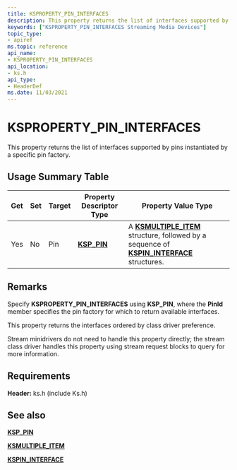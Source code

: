 ```yaml
---
title: KSPROPERTY_PIN_INTERFACES
description: This property returns the list of interfaces supported by pins instantiated by a specific pin factory.
keywords: ["KSPROPERTY_PIN_INTERFACES Streaming Media Devices"]
topic_type:
- apiref
ms.topic: reference
api_name:
- KSPROPERTY_PIN_INTERFACES
api_location:
- ks.h
api_type:
- HeaderDef
ms.date: 11/03/2021
---
```


# KSPROPERTY_PIN_INTERFACES

This property returns the list of interfaces supported by pins instantiated by a specific pin factory.

## Usage Summary Table

| Get | Set | Target | Property Descriptor Type | Property Value Type |
|--|--|--|--|--|
| Yes | No | Pin | [**KSP_PIN**](/windows-hardware/drivers/ddi/ks/ns-ks-ksp_pin) | A [**KSMULTIPLE_ITEM**](/windows-hardware/drivers/ddi/ks/ns-ks-ksmultiple_item) structure, followed by a sequence of [**KSPIN_INTERFACE**](kspin-interface-structure.md) structures. |

## Remarks

Specify **KSPROPERTY_PIN_INTERFACES** using **KSP_PIN**, where the **PinId** member specifies the pin factory for which to return available interfaces.

This property returns the interfaces ordered by class driver preference.

Stream minidrivers do not need to handle this property directly; the stream class driver handles this property using stream request blocks to query for more information.

## Requirements

**Header:** ks.h (include Ks.h)

## See also

[**KSP_PIN**](/windows-hardware/drivers/ddi/ks/ns-ks-ksp_pin)

[**KSMULTIPLE_ITEM**](/windows-hardware/drivers/ddi/ks/ns-ks-ksmultiple_item)

[**KSPIN_INTERFACE**](kspin-interface-structure.md)
